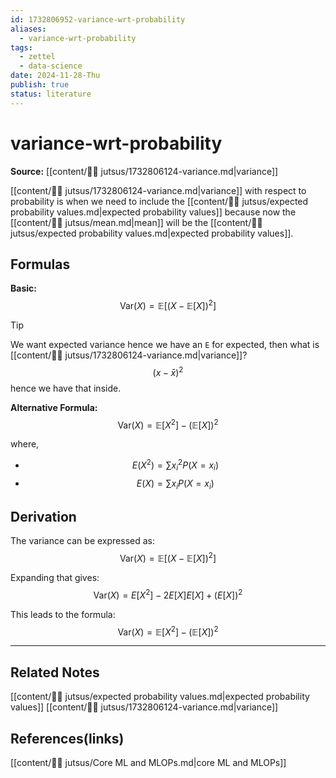 ```yaml
---
id: 1732806952-variance-wrt-probability
aliases:
  - variance-wrt-probability
tags:
  - zettel
  - data-science
date: 2024-11-28-Thu
publish: true
status: literature
---
```

# variance-wrt-probability

**Source:** [[content/🥷🏽 jutsus/1732806124-variance.md|variance]]

[[content/🥷🏽 jutsus/1732806124-variance.md|variance]] with respect to probability is when we need to include the [[content/🥷🏽 jutsus/expected probability values.md|expected probability values]] because now the [[content/🥷🏽 jutsus/mean.md|mean]] will be the [[content/🥷🏽 jutsus/expected probability values.md|expected probability values]].

## Formulas

**Basic:** $$\mathrm{Var}(X) = \mathbb{E}[(X - \mathbb{E}[X])^2]$$

> [!TIP]
> We want expected variance hence we have an `E` for expected, then what is [[content/🥷🏽 jutsus/1732806124-variance.md|variance]]? $$(x - \bar{x})^2$$ hence we have that inside.

**Alternative Formula:** $$\mathrm{Var}(X) = \mathbb{E}[X^2] - (\mathbb{E}[X])^2$$

where,
-  $$E(X^2) = \sum x_i^2 P(X = x_i)$$
-  $$E(X) = \sum x_i P(X = x_i)$$

## Derivation

The variance can be expressed as:
$$\mathrm{Var}(X) = \mathbb{E}[(X - \mathbb{E}[X])^2]$$

Expanding that gives:
$$\mathrm{Var}(X) = E[X^2] - 2E[X]E[X] + (E[X])^2$$

This leads to the formula:
$$\mathrm{Var}(X) = \mathbb{E}[X^2] - (\mathbb{E}[X])^2$$

---
## Related Notes
[[content/🥷🏽 jutsus/expected probability values.md|expected probability values]]
[[content/🥷🏽 jutsus/1732806124-variance.md|variance]]

## References(links)
[[content/🥷🏽 jutsus/Core ML and MLOPs.md|core ML and MLOPs]]
